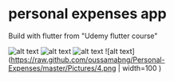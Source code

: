 # personal expenses app
Build with flutter 
from "Udemy flutter course"

![alt text](https://raw.github.com/oussamabng/Personal-Expenses/master/Pictures/1.png )
![alt text](https://raw.github.com/oussamabng/Personal-Expenses/master/Pictures/2.png)
![alt text](https://raw.github.com/oussamabng/Personal-Expenses/master/Pictures/3.png )
![alt text](https://raw.github.com/oussamabng/Personal-Expenses/master/Pictures/4.png | width=100 )

